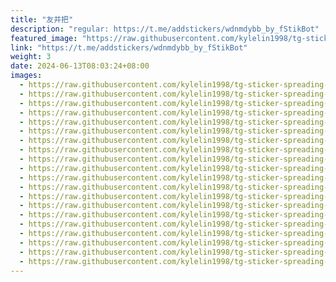 ```yaml
---
title: "友并把"
description: "regular: https://t.me/addstickers/wdnmdybb_by_fStikBot"
featured_image: "https://raw.githubusercontent.com/kylelin1998/tg-sticker-spreading-worldwide-images/main/img/48a620d9-d6e5-4be2-9a1a-4b0e5a1f2cf1.jpg"
link: "https://t.me/addstickers/wdnmdybb_by_fStikBot"
weight: 3
date: 2024-06-13T08:03:24+08:00
images:
  - https://raw.githubusercontent.com/kylelin1998/tg-sticker-spreading-worldwide-images/main/img/48a620d9-d6e5-4be2-9a1a-4b0e5a1f2cf1.jpg
  - https://raw.githubusercontent.com/kylelin1998/tg-sticker-spreading-worldwide-images/main/img/77171413-4128-4e47-b31f-6348775b64d4.jpg
  - https://raw.githubusercontent.com/kylelin1998/tg-sticker-spreading-worldwide-images/main/img/e8831036-59ff-4723-82e2-69b97bab9ad6.jpg
  - https://raw.githubusercontent.com/kylelin1998/tg-sticker-spreading-worldwide-images/main/img/a3d34dbf-a610-401f-8a3e-4d3c83217a9c.jpg
  - https://raw.githubusercontent.com/kylelin1998/tg-sticker-spreading-worldwide-images/main/img/0bffcaf9-aa14-4b3f-9bdc-21d2c5113764.jpg
  - https://raw.githubusercontent.com/kylelin1998/tg-sticker-spreading-worldwide-images/main/img/0677131a-8713-4cbc-9e18-dee343711ec7.jpg
  - https://raw.githubusercontent.com/kylelin1998/tg-sticker-spreading-worldwide-images/main/img/3e49d546-a976-4a52-9c78-5113b3b8cad4.jpg
  - https://raw.githubusercontent.com/kylelin1998/tg-sticker-spreading-worldwide-images/main/img/1f1e0ba5-1ce3-46ca-be86-bf10422dca8b.jpg
  - https://raw.githubusercontent.com/kylelin1998/tg-sticker-spreading-worldwide-images/main/img/67471f62-e66b-4753-96ec-fee8118d7cb3.jpg
  - https://raw.githubusercontent.com/kylelin1998/tg-sticker-spreading-worldwide-images/main/img/ce88f532-cc2e-4489-a28b-e240775310fb.jpg
  - https://raw.githubusercontent.com/kylelin1998/tg-sticker-spreading-worldwide-images/main/img/1a01bccc-2d11-46e0-b05e-ef3271de77e8.jpg
  - https://raw.githubusercontent.com/kylelin1998/tg-sticker-spreading-worldwide-images/main/img/a34b209e-ce8d-4098-98fe-5dbcfc7ed38d.jpg
  - https://raw.githubusercontent.com/kylelin1998/tg-sticker-spreading-worldwide-images/main/img/c958f006-7623-44cf-b901-b4475f705fb7.jpg
  - https://raw.githubusercontent.com/kylelin1998/tg-sticker-spreading-worldwide-images/main/img/2b2f9c40-32eb-4121-9051-a8fad6684a5f.jpg
  - https://raw.githubusercontent.com/kylelin1998/tg-sticker-spreading-worldwide-images/main/img/cfacbbe4-17ae-43f6-9b3f-dc6e8f41e784.jpg
  - https://raw.githubusercontent.com/kylelin1998/tg-sticker-spreading-worldwide-images/main/img/4341ab8c-657f-4047-b81a-e35a9a3d2d5a.jpg
  - https://raw.githubusercontent.com/kylelin1998/tg-sticker-spreading-worldwide-images/main/img/982b36cc-1965-4fd6-a639-457770a08f0f.jpg
  - https://raw.githubusercontent.com/kylelin1998/tg-sticker-spreading-worldwide-images/main/img/e0e9d44f-8bf3-4281-856d-5e1f38cc24c0.jpg
  - https://raw.githubusercontent.com/kylelin1998/tg-sticker-spreading-worldwide-images/main/img/89e6a1b0-fe93-4f20-acc3-08587ca8d942.jpg
  - https://raw.githubusercontent.com/kylelin1998/tg-sticker-spreading-worldwide-images/main/img/3e0b8530-567f-4158-89d2-f576ed4ccddd.jpg
---
```

